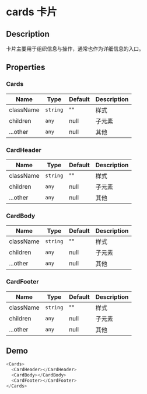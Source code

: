 ﻿# cards 卡片

## Description

卡片主要用于组织信息与操作，通常也作为详细信息的入口。

## Properties

### Cards

Name | Type | Default | Description
---- | ---- | ---- | ----
className | `string` | "" | 样式
children | `any` | null | 子元素
...other | `any` | null | 其他

### CardHeader

Name | Type | Default | Description
---- | ---- | ---- | ----
className | `string` | "" | 样式
children | `any` | null | 子元素
...other | `any` | null | 其他

### CardBody

Name | Type | Default | Description
---- | ---- | ---- | ----
className | `string` | "" | 样式
children | `any` | null | 子元素
...other | `any` | null | 其他

### CardFooter
  
Name | Type | Default | Description
---- | ---- | ---- | ----
className | `string` | "" | 样式
children | `any` | null | 子元素
...other | `any` | null | 其他

## Demo

  ```js
  <Cards>
    <CardHeader></CardHeader>
    <CardBody></CardBody>
    <CardFooter></CardFooter>
  </Cards>
  ```